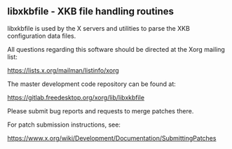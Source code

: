 libxkbfile - XKB file handling routines
---------------------------------------

libxkbfile is used by the X servers and utilities to parse the XKB
configuration data files.

All questions regarding this software should be directed at the
Xorg mailing list:

  https://lists.x.org/mailman/listinfo/xorg

The master development code repository can be found at:

  https://gitlab.freedesktop.org/xorg/lib/libxkbfile

Please submit bug reports and requests to merge patches there.

For patch submission instructions, see:

  https://www.x.org/wiki/Development/Documentation/SubmittingPatches

